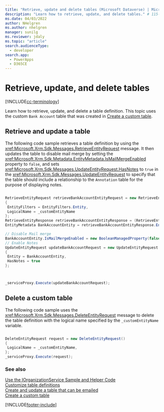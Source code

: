```yaml
---
title: "Retrieve, update and delete tables (Microsoft Dataverse) | Microsoft Docs" # Intent and product brand in a unique string of 43-59 chars including spaces
description: "Learn how to retrieve, update, and delete tables." # 115-145 characters including spaces. This abstract displays in the search result.
ms.date: 04/03/2022
author: NHelgren
ms.author: nhelgren
manager: sunilg
ms.reviewer: jdaly
ms.topic: "article"
search.audienceType: 
  - developer
search.app: 
  - PowerApps
  - D365CE
---
```


# Retrieve, update, and delete tables

[!INCLUDE[cc-terminology](../includes/cc-terminology.md)]

Learn how to retrieve, update, and delete a table definition.  This topic uses the custom `Bank Account` table that was created in [Create a custom table](create-custom-entity.md).  
  
<a name="BKMK_RetrieveAndUpdateEntity"></a>  

## Retrieve and update a table  

 The following code sample retrieves a table definition by using the <xref:Microsoft.Xrm.Sdk.Messages.RetrieveEntityRequest> message. It then updates the table to disable mail merge by setting the <xref:Microsoft.Xrm.Sdk.Metadata.EntityMetadata.IsMailMergeEnabled> property to `false`, and sets <xref:Microsoft.Xrm.Sdk.Messages.UpdateEntityRequest.HasNotes> to `true` in the <xref:Microsoft.Xrm.Sdk.Messages.UpdateEntityRequest> to specify that the table should include a relationship to the `Annotation` table for the purpose of displaying notes.  
  
```csharp

RetrieveEntityRequest retrieveBankAccountEntityRequest = new RetrieveEntityRequest
{
 EntityFilters = EntityFilters.Entity,
 LogicalName = _customEntityName
};
RetrieveEntityResponse retrieveBankAccountEntityResponse = (RetrieveEntityResponse)_serviceProxy.Execute(retrieveBankAccountEntityRequest);
EntityMetadata BankAccountEntity = retrieveBankAccountEntityResponse.EntityMetadata;

// Disable Mail merge
BankAccountEntity.IsMailMergeEnabled = new BooleanManagedProperty(false);
// Enable Notes
UpdateEntityRequest updateBankAccountRequest = new UpdateEntityRequest
{
 Entity = BankAccountEntity,
 HasNotes = true
};



_serviceProxy.Execute(updateBankAccountRequest);
```
  
<a name="BKMK_DeleteCustomEntity"></a>   

## Delete a custom table

The following code sample uses the <xref:Microsoft.Xrm.Sdk.Messages.DeleteEntityRequest> message to delete the table definition with the logical name specified by the `_customEntityName` variable.  
  
```csharp

DeleteEntityRequest request = new DeleteEntityRequest()
{
 LogicalName = _customEntityName,
};
_serviceProxy.Execute(request);
```
  
### See also

 [Use the IOrganizationService Sample and Helper Code](/dynamics365/customer-engagement/developer/use-sample-helper-code)   
 [Customize table definitions](../customize-entity-metadata.md)   
 [Create and update a table that can be emailed](/dynamics365/customer-engagement/developer/create-update-entity-emailed)   
 [Create a custom table](create-custom-entity.md)

[!INCLUDE[footer-include](../../../includes/footer-banner.md)]